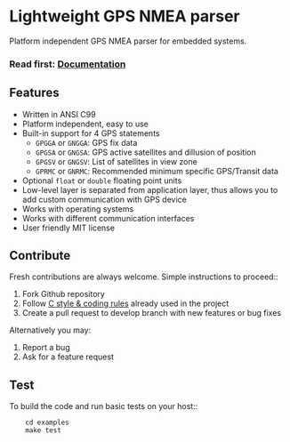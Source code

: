 # Lightweight GPS NMEA parser

Platform independent GPS NMEA parser for embedded systems.

<h3>Read first: <a href="http://docs.majerle.eu/projects/lwgps/">Documentation</a></h3>

## Features

* Written in ANSI C99
* Platform independent, easy to use
* Built-in support for 4 GPS statements
    * ``GPGGA`` or ``GNGGA``: GPS fix data
    * ``GPGSA`` or ``GNGSA``: GPS active satellites and dillusion of position
    * ``GPGSV`` or ``GNGSV``: List of satellites in view zone
    * ``GPRMC`` or ``GNRMC``: Recommended minimum specific GPS/Transit data
* Optional ``float`` or ``double`` floating point units
* Low-level layer is separated from application layer, thus allows you to add custom communication with GPS device
* Works with operating systems
* Works with different communication interfaces
* User friendly MIT license

## Contribute

Fresh contributions are always welcome. Simple instructions to proceed::

1. Fork Github repository
2. Follow [C style & coding rules](https://github.com/MaJerle/c-code-style) already used in the project
3. Create a pull request to develop branch with new features or bug fixes

Alternatively you may:

1. Report a bug
2. Ask for a feature request

## Test

To build the code and run basic tests on your host::

        cd examples
        make test
